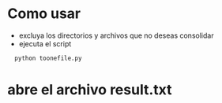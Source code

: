# Como usar

* excluya los directorios y archivos que no deseas consolidar
* ejecuta el script
```python
  python toonefile.py
```
# abre el archivo result.txt

